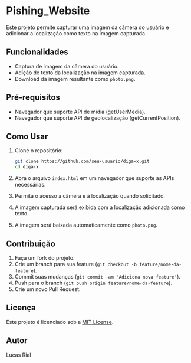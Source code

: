 # Pishing_Website

Este projeto permite capturar uma imagem da câmera do usuário e adicionar a localização como texto na imagem capturada.

## Funcionalidades

- Captura de imagem da câmera do usuário.
- Adição de texto da localização na imagem capturada.
- Download da imagem resultante como `photo.png`.

## Pré-requisitos

- Navegador que suporte API de mídia (getUserMedia).
- Navegador que suporte API de geolocalização (getCurrentPosition).

## Como Usar

1. Clone o repositório:

    ```bash
    git clone https://github.com/seu-usuario/diga-x.git
    cd diga-x
    ```

2. Abra o arquivo `index.html` em um navegador que suporte as APIs necessárias.

3. Permita o acesso à câmera e à localização quando solicitado.

4. A imagem capturada será exibida com a localização adicionada como texto.

5. A imagem será baixada automaticamente como `photo.png`.

## Contribuição

1. Faça um fork do projeto.
2. Crie um branch para sua feature (`git checkout -b feature/nome-da-feature`).
3. Commit suas mudanças (`git commit -am 'Adiciona nova feature'`).
4. Push para o branch (`git push origin feature/nome-da-feature`).
5. Crie um novo Pull Request.

## Licença

Este projeto é licenciado sob a [MIT License](LICENSE).

## Autor
Lucas Rial
